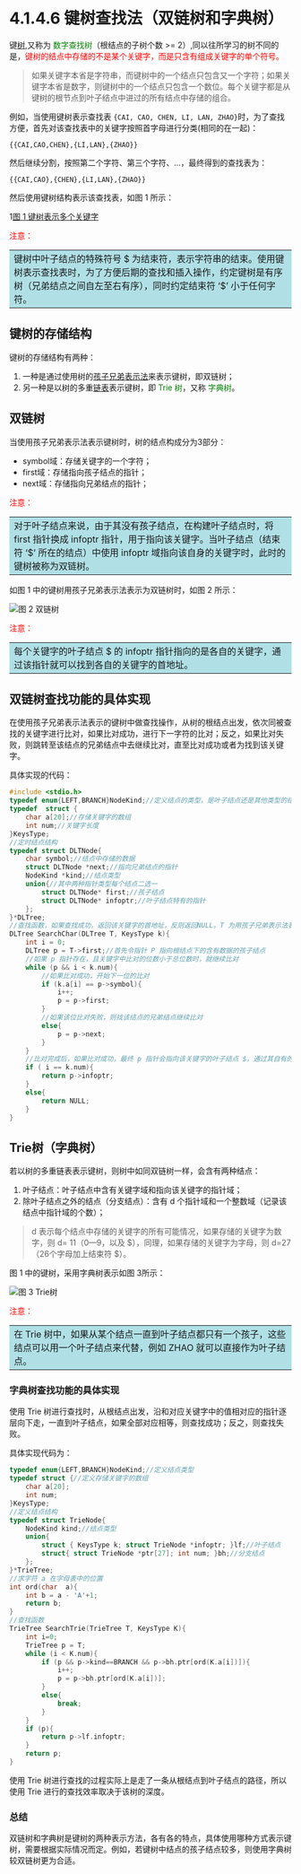 # 4.1.4.6 键树查找法（双链树和字典树）

键[树](),又称为 <font color=#008000>数字查找树</font>（根结点的子树个数 >= 2）,同以往所学习的树不同的是，<font color=red>键树的结点中存储的不是某个关键字，而是只含有组成关键字的单个符号。</font>


> 如果关键字本省是字符串，而键树中的一个结点只包含又一个字符；如果关键字本省是数字，则键树中的一个结点只包含一个数位。每个关键字都是从键树的根节点到叶子结点中进过的所有结点中存储的组合。


例如，当使用键树表示查找表 `{CAI, CAO, CHEN, LI, LAN, ZHAO}`时，为了查找方便，首先对该查找表中的关键字按照首字母进行分类(相同的在一起)：

```shell
{{CAI,CAO,CHEN},{LI,LAN},{ZHAO}}
```

然后继续分割，按照第二个字符、第三个字符、...，最终得到的查找表为：


```shell
{{CAI,CAO},{CHEN},{LI,LAN},{ZHAO}}
```

然后使用键树结构表示该查找表，如图 1 所示：



1[图 1 键树表示多个关键字](http://data.biancheng.net/uploads/allimg/171024/2-1G024150A44I.png)

<font color=red>注意：</font>

<table><tr><td bgcolor=PowderBlue>
键树中叶子结点的特殊符号 $ 为结束符，表示字符串的结束。使用键树表示查找表时，为了方便后期的查找和插入操作，约定键树是有序树（兄弟结点之间自左至右有序），同时约定结束符 ‘$’ 小于任何字符。
</td></tr></table>


## 键树的存储结构

键树的存储结构有两种：

1. 一种是通过使用树的[孩子兄弟表示法]()来表示键树，即双链树；
1. 另一种是以树的多重[链表]()表示键树，即 <font color=#008000>Trie 树</font>，又称 <font color=#008000>字典树</font>。


## 双链树

当使用孩子兄弟表示法表示键树时，树的结点构成分为3部分：

- symbol域：存储关键字的一个字符；
- first域：存储指向孩子结点的指针；
- next域：存储指向兄弟结点的指针；


<font color=red>注意：</font>

<table><tr><td bgcolor=PowderBlue>
对于叶子结点来说，由于其没有孩子结点，在构建叶子结点时，将 first 指针换成 infoptr 指针，用于指向该关键字。当叶子结点（结束符 ‘$’ 所在的结点）中使用 infoptr 域指向该自身的关键字时，此时的键树被称为双链树。
</td></tr></table>

如图 1 中的键树用孩子兄弟表示法表示为双链树时，如图 2 所示：

![图 2 双链树](http://data.biancheng.net/uploads/allimg/171024/2-1G024151153J1.png)


<font color=red>注意：</font>

<table><tr><td bgcolor=PowderBlue>
每个关键字的叶子结点 $ 的 infoptr 指针指向的是各自的关键字，通过该指针就可以找到各自的关键字的首地址。
</td></tr></table>

## 双链树查找功能的具体实现

在使用孩子兄弟表示法表示的键树中做查找操作，从树的根结点出发，依次同被查找的关键字进行比对，如果比对成功，进行下一字符的比对；反之，如果比对失败，则跳转至该结点的兄弟结点中去继续比对，直至比对成功或者为找到该关键字。


具体实现的代码：


```c
#include <stdio.h>
typedef enum{LEFT,BRANCH}NodeKind;//定义结点的类型，是叶子结点还是其他类型的结点
typedef  struct {
    char a[20];//存储关键字的数组
    int num;//关键字长度
}KeysType;
//定时结点结构
typedef struct DLTNode{
    char symbol;//结点中存储的数据
    struct DLTNode *next;//指向兄弟结点的指针
    NodeKind *kind;//结点类型
    union{//其中两种指针类型每个结点二选一
        struct DLTNode* first;//孩子结点
        struct DLTNode* infoptr;//叶子结点特有的指针
    };
}*DLTree;
//查找函数，如果查找成功，返回该关键字的首地址，反则返回NULL。T 为用孩子兄弟表示法表示的键树，K为被查找的关键字。
DLTree SearchChar(DLTree T, KeysType k){
    int i = 0;
    DLTree p = T->first;//首先令指针 P 指向根结点下的含有数据的孩子结点
    //如果 p 指针存在，且关键字中比对的位数小于总位数时，就继续比对
    while (p && i < k.num){
        //如果比对成功，开始下一位的比对
        if (k.a[i] == p->symbol){
            i++;
            p = p->first;
        }
        //如果该位比对失败，则找该结点的兄弟结点继续比对
        else{
            p = p->next;
        }
    }
    //比对完成后，如果比对成功，最终 p 指针会指向该关键字的叶子结点 $，通过其自有的 infoptr 指针找到该关键字。
    if ( i == k.num){
        return p->infoptr;
    }
    else{
        return NULL;
    }
}
```


## Trie树（字典树）

若以树的多重链表表示键树，则树中如同双链树一样，会含有两种结点：

1. 叶子结点：叶子结点中含有关键字域和指向该关键字的指针域；
1. 除叶子结点之外的结点（分支结点）：含有 d 个指针域和一个整数域（记录该结点中指针域的个数）；


> d 表示每个结点中存储的关键字的所有可能情况，如果存储的关键字为数字，则 d= 11（0—9，以及 $），同理，如果存储的关键字为字母，则 d=27（26个字母加上结束符 $）。

图 1 中的键树，采用字典树表示如图 3所示：

![图 3 Trie树](http://data.biancheng.net/uploads/allimg/171024/2-1G024151423451.png)




<font color=red>注意：</font>

<table><tr><td bgcolor=PowderBlue>
在 Trie 树中，如果从某个结点一直到叶子结点都只有一个孩子，这些结点可以用一个叶子结点来代替，例如 ZHAO 就可以直接作为叶子结点。
</td></tr></table>


### 字典树查找功能的具体实现

使用 Trie 树进行查找时，从根结点出发，沿和对应关键字中的值相对应的指针逐层向下走，一直到叶子结点，如果全部对应相等，则查找成功；反之，则查找失败。

具体实现代码为：

```c
typedef enum{LEFT,BRANCH}NodeKind;//定义结点类型
typedef struct {//定义存储关键字的数组
    char a[20];
    int num;
}KeysType;
//定义结点结构
typedef struct TrieNode{
    NodeKind kind;//结点类型
    union{
        struct { KeysType k; struct TrieNode *infoptr; }lf;//叶子结点
        struct{ struct TrieNode *ptr[27]; int num; }bh;//分支结点
    };
}*TrieTree;
//求字符 a 在字母表中的位置
int ord(char  a){
    int b = a - 'A'+1;
    return b;
}
//查找函数
TrieTree SearchTrie(TrieTree T, KeysType K){
    int i=0;
    TrieTree p = T;
    while (i < K.num){
        if (p && p->kind==BRANCH && p->bh.ptr[ord(K.a[i])]){
            i++;
            p = p->bh.ptr[ord(K.a[i])];
        }
        else{
            break;
        }
    }
    if (p){
        return p->lf.infoptr;
    }
    return p;
}
```

使用 Trie 树进行查找的过程实际上是走了一条从根结点到叶子结点的路径，所以使用 Trie 进行的查找效率取决于该树的深度。


### 总结

双链树和字典树是键树的两种表示方法，各有各的特点，具体使用哪种方式表示键树，需要根据实际情况而定。例如，若键树中结点的孩子结点较多，则使用字典树较双链树更为合适。

































